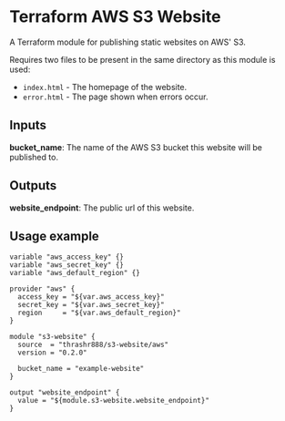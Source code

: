 # Terraform AWS S3 Website

A Terraform module for publishing static websites on AWS' S3.

Requires two files to be present in the same directory as this module is used:

- `index.html` - The homepage of the website.
- `error.html` - The page shown when errors occur.

## Inputs

**bucket_name**: The name of the AWS S3 bucket this website will be published to.

## Outputs

**website_endpoint**: The public url of this website.

## Usage example

```hcl
variable "aws_access_key" {}
variable "aws_secret_key" {}
variable "aws_default_region" {}

provider "aws" {
  access_key = "${var.aws_access_key}"
  secret_key = "${var.aws_secret_key}"
  region     = "${var.aws_default_region}"
}

module "s3-website" {
  source  = "thrashr888/s3-website/aws"
  version = "0.2.0"

  bucket_name = "example-website"
}

output "website_endpoint" {
  value = "${module.s3-website.website_endpoint}"
}
```
